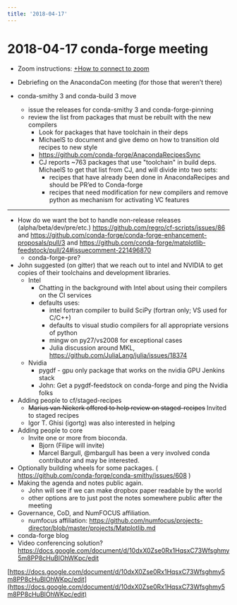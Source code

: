 ```yaml
---
title: '2018-04-17'
---
```

# 2018-04-17 conda-forge meeting

- Zoom instructions: [+How to connect to zoom](https://paper.dropbox.com/doc/How-to-connect-to-zoom-odl94oveHyiRv6UqTtZE5) 


- Debriefing on the AnacondaCon meeting (for those that weren’t there)
- conda-smithy 3 and conda-build 3 move
    - issue the releases for conda-smithy 3 and conda-forge-pinning
    - review the list from packages that must be rebuilt with the new compilers
        - Look for packages that have toolchain in their deps
        - MichaelS to document and give demo on how to transition old recipes to new style
        - https://github.com/conda-forge/AnacondaRecipesSync
        - CJ reports ~763 packages that use "toolchain" in build deps.  MichaelS to get that list from CJ, and will divide into two sets:
            - recipes that have already been done in AnacondaRecipes and should be PR’ed to Conda-forge
            - recipes that need modification for new compilers and remove python as mechanism for activating VC features
----------
- How do we want the bot to handle non-release releases (alpha/beta/dev/pre/etc.) https://github.com/regro/cf-scripts/issues/86 and https://github.com/conda-forge/conda-forge-enhancement-proposals/pull/3 and https://github.com/conda-forge/matplotlib-feedstock/pull/24#issuecomment-221496870
    - conda-forge-pre?
- John suggested (on gitter) that we reach out to intel and NVIDIA to get copies of their toolchains and development libraries.
    - Intel
        - Chatting in the background with Intel about using their compilers on the CI services
        - defaults uses:
            -  intel fortran compiler to build SciPy (fortran only; VS used for C/C++)
            - defaults to visual studio compilers for all appropriate versions of python
            - mingw on py27/vs2008 for exceptional cases
            - Julia discussion around MKL, https://github.com/JuliaLang/julia/issues/18374
    - Nvidia
        - pygdf - gpu only package that works on the nvidia GPU Jenkins stack
        - John: Get a pygdf-feedstock on conda-forge and ping the Nvidia folks
- Adding people to cf/staged-recipes
    - ~~Marius van Niekerk offered to help review on staged-recipes~~ Invited to staged recipes
    - Igor T. Ghisi (igortg) was also interested in helping
- Adding people to core
    - Invite one or more from bioconda. 
        - Bjorn (Filipe will invite)
        - Marcel Bargull, @mbargull has been a very involved conda contributor and may be interested.
- Optionally building wheels for some packages. ( https://github.com/conda-forge/conda-smithy/issues/608 )
- Making the agenda and notes public again.
    - John will see if we can make dropbox paper readable by the world
    - other options are to just post the notes somewhere public after the meeting
- Governance, CoD, and NumFOCUS affiliation.
    - numfocus affiliation: https://github.com/numfocus/projects-director/blob/master/projects/Matplotlib.md
- conda-forge blog
- Video conferencing solution?
https://docs.google.com/document/d/10dxX0Zse0Rx1HqsxC73Wfsghmy5m8PP8cHuBIOhWKpc/edit


[https://docs.google.com/document/d/10dxX0Zse0Rx1HqsxC73Wfsghmy5m8PP8cHuBIOhWKpc/edit](https://docs.google.com/document/d/10dxX0Zse0Rx1HqsxC73Wfsghmy5m8PP8cHuBIOhWKpc/edit)

